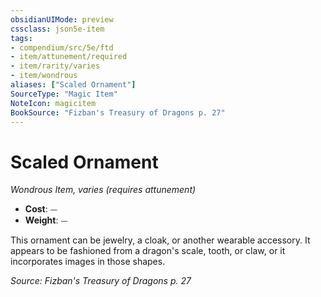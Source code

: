 ```yaml
---
obsidianUIMode: preview
cssclass: json5e-item
tags:
- compendium/src/5e/ftd
- item/attunement/required
- item/rarity/varies
- item/wondrous
aliases: ["Scaled Ornament"]
SourceType: "Magic Item"
NoteIcon: magicitem
BookSource: "Fizban's Treasury of Dragons p. 27"
---
```

# Scaled Ornament
*Wondrous Item, varies (requires attunement)*  

- **Cost**: ⏤
- **Weight**: ⏤

This ornament can be jewelry, a cloak, or another wearable accessory. It appears to be fashioned from a dragon's scale, tooth, or claw, or it incorporates images in those shapes.

*Source: Fizban's Treasury of Dragons p. 27*